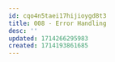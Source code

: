 ```yaml
---
id: cqo4n5taei17hijioygd8t3
title: 008 - Error Handling
desc: ''
updated: 1714266295983
created: 1714193861685
---
```

